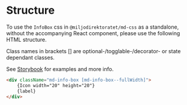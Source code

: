 # Structure

To use the `InfoBox` css in `@miljodirektoratet/md-css` as a standalone, without the accompanying React component, please use the following HTML structure.

Class names in brackets [] are optional-/togglable-/decorator- or state dependant classes.

See [Storybook](https://miljodir.github.io/md-components) for examples and more info.

```html
<div className="md-info-box [md-info-box--fullWidth]">
    {Icon width="20" height="20"}
    {label}
</div>
```
